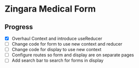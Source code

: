 # Zingara Medical Form

## Progress

- [X] Overhaul Context and introduce useReducer
- [ ] Change code for form to use new context and reducer
- [ ] Change code for display to use new context
- [ ] Configure routes so form and display are on separate pages
- [ ] Add search bar to search for forms in display